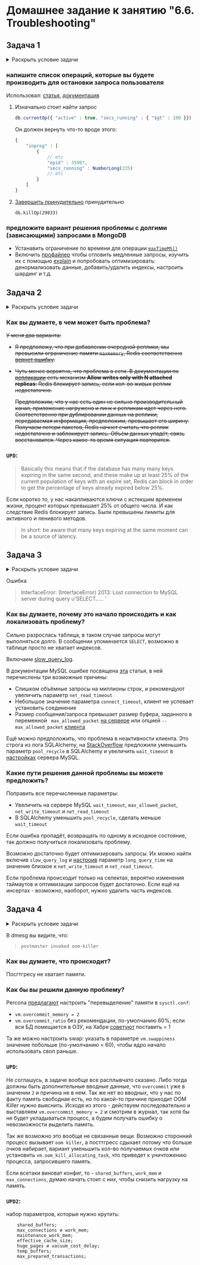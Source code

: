 # Домашнее задание к занятию "6.6. Troubleshooting"

## Задача 1

<details>
<summary>Раскрыть условие задачи</summary>

> Перед выполнением задания ознакомьтесь с документацией по [администрированию MongoDB](https://docs.mongodb.com/manual/administration/).
>
> Пользователь (разработчик) написал в канал поддержки, что у него уже 3 минуты происходит CRUD операция в MongoDB и её нужно прервать.
>
> Вы как инженер поддержки решили произвести данную операцию:
> - напишите список операций, которые вы будете производить для остановки запроса пользователя
> - предложите вариант решения проблемы с долгими (зависающими) запросами в MongoDB

</details>

### напишите список операций, которые вы будете производить для остановки запроса пользователя
Использовал: [статья](https://blog.mlab.com/2014/02/mongodb-currentop-killop/), [документация](https://www.mongodb.com/docs/v4.2/reference/method/db.currentOp/)

1. Изначально стоит найти запрос
   ```js
   db.currentOp({ "active" : true, "secs_running" : { "$gt" : 180 }})
   ```
   Он должен вернуть что-то вроде этого:
   ```js
   {
       "inprog" : [
           {
               // etc
               "opid" : 35987,
               "secs_running" : NumberLong(235)
               // etc
           }
       ]
   }
   ```
1. [Завершить принудительно](https://docs.mongodb.com/manual/tutorial/terminate-running-operations/#killop) принудительно
   ```
   db.killOp(29833)
   ```

### предложите вариант решения проблемы с долгими (зависающими) запросами в MongoDB

- Устанавить ограничение по времени для операции [`maxTimeMS()`](https://docs.mongodb.com/manual/tutorial/terminate-running-operations/#maxtimems)
- Включить [профайлер](https://docs.mongodb.com/manual/tutorial/manage-the-database-profiler/) чтобы отловить медленные запросы, изучить их с помощью [explain](https://docs.mongodb.com/manual/reference/explain-results/#executionstats) и попробовать оптимизировать: денормализовать данные, добавить/удалить индексы, настроить шардинг и т.д.

## Задача 2

<details>
<summary>Раскрыть условие задачи</summary>

> Перед выполнением задания познакомьтесь с документацией по [Redis latency troobleshooting](https://redis.io/topics/latency).
>
> Вы запустили инстанс Redis для использования совместно с сервисом, который использует механизм TTL.
> Причем отношение количества записанных key-value значений к количеству истёкших значений есть величина постоянная и увеличивается пропорционально количеству реплик сервиса.
>
> При масштабировании сервиса до N реплик вы увидели, что:
> - сначала рост отношения записанных значений к истекшим
> - Redis блокирует операции записи
>
> Как вы думаете, в чем может быть проблема?

</details>

### Как вы думаете, в чем может быть проблема?

~~У меня два варианта:~~

* ~~Я предположу, что при добавлении очередной реплики, мы превысили ограничение памяти `maxmemory`, Redis соответственно [вернет ошибку](https://redis.io/topics/faq).~~

* ~~Чуть менее вероятно, что проблема в сети. В документации по [репликации](https://redis.io/topics/replication) есть механизм **Allow writes only with N attached replicas**: Redis блокирует запись, если кол-во живых реплик недостаточно.~~

  ~~Предположим, что у нас есть один не сильно производительный канал, приложение нагружено и линк к репликам идет через него. Соответственно при дублировании данных на реплики, передаваемая информация, предположим, превышает его ширину. Получаем потери пакетов, Redis начнет считать что реплик недостаточно и заблокирует запись.
  Объём данных упадёт, связь восстановится. Через какое-то время ситуация повторится.~~

### `UPD`: 
> Basically this means that if the database has many many keys expiring in the same second, and these make up at least 25% of the current population of keys with an expire set, Redis can block in order to get the percentage of keys already expired below 25%.

Если коротко то, у нас накапливаются ключи с истекшим временем жизни, процент которых превышает 25% от общего числа. И как следствие Redis блокирует запись. Были превышены лимиты для активного и ленивого методов.

> In short: be aware that many keys expiring at the same moment can be a source of latency.

## Задача 3

<details>
<summary>Раскрыть условие задачи</summary>

> Перед выполнением задания познакомьтесь с документацией по [Common Mysql errors](https://dev.mysql.com/doc/refman/8.0/en/common-errors.html).
>
> Вы подняли базу данных MySQL для использования в гис-системе. При росте количества записей, в таблицах базы, пользователи начали жаловаться на ошибки вида:
> ```python
> InterfaceError: (InterfaceError) 2013: Lost connection to MySQL server during query u'SELECT..... '
> ```
>
> Как вы думаете, почему это начало происходить и как локализовать проблему?
>
> Какие пути решения данной проблемы вы можете предложить?

</details>

Ошибка

> InterfaceError: (InterfaceError) 2013: Lost connection to MySQL server during query u'SELECT..... '

### Как вы думаете, почему это начало происходить и как локализовать проблему?

Сильно разрослась таблица, в таком случае запросы могут выполняться долго. В сообщении упоминается `SELECT`, возможно в таблице просто не хватает индексов.

Включаем [slow_query_log](https://dev.mysql.com/_doc_/refman/8.0/en/server-system-variables.html#sysvar_slow_query_log).

В документации MySQL ошибке посвящена [эта](https://dev.mysql.com/doc/refman/8.0/en/error-lost-connection.html) статья, в ней перечислены три возможные причины:
* Слишком объёмные запросы на миллионы строк, и рекомендуют увеличить параметр `net_read_timeout`
* Небольшое значение параметра `connect_timeout`, клиент не успевает установить соединение
* Размер сообщения/запроса превышает размер буфера, заданного в переменной ` max_allowed_packet` [на сервере](https://dev.mysql.com/doc/refman/8.0/en/server-system-variables.html#sysvar_max_allowed_packet) или опцией `--max_allowed_packet` [клиента](https://dev.mysql.com/doc/refman/8.0/en/packet-too-large.html)

Ещё можно предположить, что проблема в неактивности клиента. Это строга из лога SQLAlchemy, на [StackOverflow](https://stackoverflow.com/questions/29755228/sqlalchemy-mysql-lost-connection-to-mysql-server-during-query) предложили уменьшить параметр `pool_recycle` в SQLAlchemy и увеличить `wait_timeout` в [настройках](https://dev.mysql.com/doc/refman/5.6/en/server-system-variables.html#sysvar_wait_timeout) сервера MySQL.

### Какие пути решения данной проблемы вы можете предложить?

Поправить все перечисленные параметры:
* Увеличить на сервере MySQL `wait_timeout`, `max_allowed_packet`, `net_write_timeout` и `net_read_timeout`
* В SQLAlchemy уменьшить `pool_recycle`, сделать меньше `wait_timeout`

Если ошибка пропадёт, возвращать по одному в исходное состояние, так должно получиться локализовать проблему.

Возможно достаточно будет оптимизировать запросы. Их можно найти включив `slow_query_log` и [настроив](https://dev.mysql.com/doc/refman/8.0/en/server-system-variables.html#sysvar_long_query_time) параметр `long_query_time` на значение близкое к `net_write_timeout` и `net_read_timeout`.

Если проблема происходит только на селектах, вероятно изменения таймаутов и оптимизации запросов будет достаточно. Если ещё на инсертах - возможно, наоборот, нужно удалить часть индексов.

## Задача 4

<details>
<summary>Раскрыть условие задачи</summary>

> Перед выполнением задания ознакомтесь со статьей [Common PostgreSQL errors](https://www.percona.com/blog/2020/06/05/10-common-postgresql-errors/) из блога Percona.
>
> Вы решили перевести гис-систему из задачи 3 на PostgreSQL, так как прочитали в документации, что эта СУБД работает с большим объемом данных лучше, чем MySQL.
>
> После запуска пользователи начали жаловаться, что СУБД время от времени становится недоступной. В dmesg вы видите, что:
>
> `postmaster invoked oom-killer`
>
> Как вы думаете, что происходит?
>
> Как бы вы решили данную проблему?

</details>

В dmesg вы видите, что:
>
> `postmaster invoked oom-killer`

### Как вы думаете, что происходит?

Посгтгресу не хватает памяти.

### Как бы вы решили данную проблему?

Percona [предлагают](https://www.percona.com/blog/2019/08/02/out-of-memory-killer-or-savior/) настроить "перевыделение" памяти в `sysctl.conf`:
* `vm.overcommit_memory = 2`
* `vm.overcommit_ratio` без рекомендации, по-умолчанию 60%; если вся БД помещается в ОЗУ, на Хабре [советуют](https://habr.com/ru/company/southbridge/blog/464245/) поставить = 1

Та же можно настроить swap: указать в параметре `vm.swappiness` значение побольше (по-умолчанию = 60), чтобы ядро начало использовать своп раньше.

### `UPD`:
Не соглашусь, в задаче вообще все расплывчато сказано. Либо тогда должны быть дополнительные вводные данные, что `overcommit` уже в значении `2` и причина не в нем. Так же нет во вводных, что у нас по факту память свободная есть, но по какой-то причине приходит OOM Killer нужно выяснить. Исходя из этого - действуем последовательно и выставляем `vm.overcommit_memory = 2` и смотрим в журнал, так хотя бы не будет укладываться процесс, а будем получать ошибку о невозможности выделить память.

Так же возможно это вообще не связанные вещи. Возможно сторонний процесс вызывает `oom killer`, а посттгресс сдыхает потому что больше очков набирает, вариант уменьшить кол-во получаемых очков или установить `vm.oom_kill_allocating_task`, что приведет к уничтожению процесса, запросившего память. 

Если всетаки виноват конфиг, то - `shared_buffers`, `work_mem` и `max_connections`, думаю начать стоит с них, чтобы снизить нагрузку на память.

### `UPD2`:

набор параметров, которые нужно крутить:

        shared_buffers;
        max_connections и work_mem;
        maintenance_work_mem;
        effective_cache_size;
        huge_pages и vacuum_cost_delay;
        temp_buffers;
        max_prepared_transactions;

